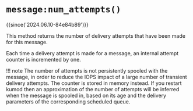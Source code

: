 # `message:num_attempts()`

{{since('2024.06.10-84e84b89')}}

This method returns the number of delivery attempts that have been made for
this message.

Each time a delivery attempt is made for a message, an internal attempt
counter is incremented by one.

!!! note
    The number of attempts is not persistently spooled with the message,
    in order to reduce the IOPS impact of a large number of transient
    delivery attempts. The counter is stored in memory instead.
    If you restart kumod then an approximation of the number of attempts
    will be inferred when the message is spooled in, based on its age
    and the delivery parameters of the corresponding scheduled queue.
